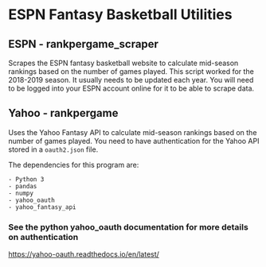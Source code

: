# ESPN Fantasy Basketball Utilities

## ESPN - rankpergame_scraper
Scrapes the ESPN fantasy basketball website to calculate mid-season rankings based on the number of games played. This script worked for the 2018-2019 season. It usually needs to be updated each year. You will need to be logged into your ESPN account online for it to be able to scrape data.

## Yahoo - rankpergame
Uses the Yahoo Fantasy API to calculate mid-season rankings based on the number of games played. You need to have authentication for the Yahoo API stored in a `oauth2.json` file.

The dependencies for this program are:

    - Python 3
    - pandas
    - numpy
    - yahoo_oauth
    - yahoo_fantasy_api

### See the python yahoo_oauth documentation for more details on authentication
https://yahoo-oauth.readthedocs.io/en/latest/

